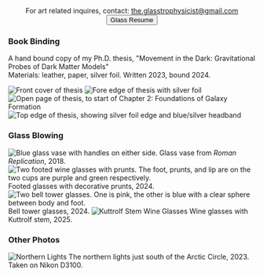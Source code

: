 <center>
<!--  <b>Website currently under construction!</b><br>
 <button onclick="location.href='https://isabelle-goldstein.github.io'">Go to Home</button><br> -->
 For art related inquires, contact: <a href="mailto:the.glasstrophysicist@gmail.com">the.glasstrophysicist@gmail.com</a>  
</center>

<center>
<button onclick="location.href='https://isabelle-goldstein.github.io/static/assets/Goldstein_Glass_CV.pdf'">Glass Resume</button>
</center>
      
<!--             <a href="https://www.instagram.com/the_glasstrophysicist?igsh=MWU3emxhYWIyc2QxZA%3D%3D" title="Instagram Link"> <i class="bi bi-instagram h3"></i></a> -->

### Book Binding
 A hand bound copy of my Ph.D. thesis, "Movement in the Dark: Gravitational Probes of Dark Matter Models" <br>
 Materials: leather, paper, silver foil. Written 2023, bound 2024.<br>
<!-- THESIS GALLERY -->
<!-- see: https://mdbootstrap.com/docs/standard/extended/gallery/-->
<div class="container">
 <div class="row justify-content-center">
   <div class="col-lg-4 mb-4 mb-lg-0">
     <img
       src="static/assets/gallery/thesis_imgs/thesis_front.jpeg"
       class="w-100 shadow-1-strong rounded mb-4"
       alt="Front cover of thesis"
     />
     <img
      src="static/assets/gallery/thesis_imgs/thesis_foreedge.jpeg"
      class="w-100 shadow-1-strong rounded mb-4"
      alt="Fore edge of thesis with silver foil"
     />
   </div>
 
   <div class="col-lg-4 mb-4 mb-lg-0">
     <img
       src="static/assets/gallery/thesis_imgs/thesis_chaparch.jpeg"
       class="w-100 shadow-1-strong rounded mb-4"
       alt="Open page of thesis, to start of Chapter 2: Foundations of Galaxy Formation "
     />
     <img
       src="static/assets/gallery/thesis_imgs/thesis_headband.jpeg"
       class="w-100 shadow-1-strong rounded mb-4"
       alt="Top edge of thesis, showing silver foil edge and blue/silver headband"
     />
   </div>
 </div>
</div>
<!-- Thesis Gallery -->

### Glass Blowing
<!--
<img src="static/assets/gallery/glass_imgs/roman_repl.JPG" class="img-fluid" alt="Glass vase">
Glass vase from <i>Roman Replication</i>, 2018.

<img src="static/assets/gallery/glass_imgs/kuttrolf.jpg" class="img-fluid" alt="Kuttrolf Stem Glass">
Wine glass with Kuttrolf stem, 2024.
-->


<!-- GLASS GALLERY -->
<!-- see: https://mdbootstrap.com/docs/standard/extended/gallery/-->
<div class="container">
 <div class="row justify-content-center">
   <div class="col-lg-4 mb-4 mb-lg-0">
     <img
       src="static/assets/gallery/glass_imgs/roman_repl.JPG"
       class="w-100 shadow-1-strong rounded mb-4"
       alt="Blue glass vase with handles on either side."
     />
     Glass vase from <i>Roman Replication</i>, 2018.
     <img
      src="static/assets/gallery/glass_imgs/prunt_cups.jpeg"
      class="w-100 shadow-1-strong rounded mb-4"
      alt="Two footed wine glasses with prunts. The foot, prunts, and lip are on the two cups are purple and green respectively."
     />
    Footed glasses with decorative prunts, 2024. 
   </div>
 
   <div class="col-lg-4 mb-4 mb-lg-0">
     <img
       src="static/assets/gallery/glass_imgs/belltowercups.jpeg"
       class="w-100 shadow-1-strong rounded mb-4"
       alt="Two bell tower glasses. One is pink, the other is blue with a clear sphere between body and foot."
     />
    Bell tower glasses, 2024. 
     <img
       src="static/assets/gallery/glass_imgs/twokuttrolfs.jpg"
       class="w-100 shadow-1-strong rounded mb-4"
       alt="Kuttrolf Stem Wine Glasses"
     />
    Wine glasses with Kuttrolf stem, 2025.
   </div>
 </div>
</div>
<!-- Glass Gallery -->

### Other Photos
<!-- BOOTSTRAP IMAGES: https://mdbootstrap.com/docs/standard/content-styles/images/-->
<img src="static/assets/gallery/misc_imgs/DSC_0129.JPG" class="img-fluid" alt="Northern Lights" />
The northern lights just south of the Arctic Circle, 2023. Taken on Nikon D3100. 



